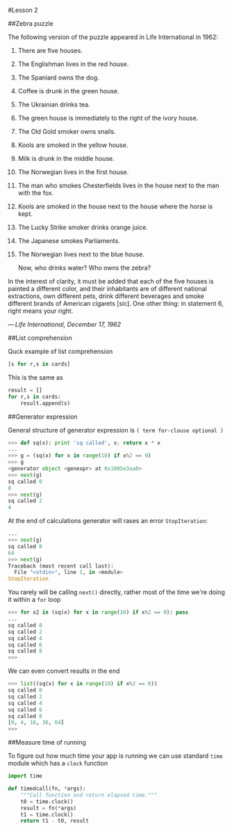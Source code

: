#Lesson 2

##Zebra puzzle

The following version of the puzzle appeared in Life International in 1962:

1. There are five houses.
2. The Englishman lives in the red house.
3. The Spaniard owns the dog.
4. Coffee is drunk in the green house.
5. The Ukrainian drinks tea.
6. The green house is immediately to the right of the ivory house.
7. The Old Gold smoker owns snails.
8. Kools are smoked in the yellow house.
9. Milk is drunk in the middle house.
10. The Norwegian lives in the first house.
11. The man who smokes Chesterfields lives in the house next to the man with the fox.
12. Kools are smoked in the house next to the house where the horse is kept.
13. The Lucky Strike smoker drinks orange juice.
14. The Japanese smokes Parliaments.
15. The Norwegian lives next to the blue house.

    Now, who drinks water? Who owns the zebra?

In the interest of clarity, it must be added that each of the five houses is painted a different color, and their inhabitants are of different national extractions, own different pets, drink different beverages and smoke different brands of American cigarets [sic]. One other thing: in statement 6, right means your right.  

_— Life International, December 17, 1962_


##List comprehension

Quck example of list comprehension

```python
[s for r,s in cards]
```

This is the same as

```python
result = []
for r,s in cards:
    result.append(s)
```


##Generator expression

General structure of generator expression is `( term for-clouse optional )`

```python
>>> def sq(x): print 'sq called', x; return x * x
...
>>> g = (sq(x) for x in range(10) if x%2 == 0)
>>> g
<generator object <genexpr> at 0x1005e3aa0>
>>> next(g)
sq called 0
0
>>> next(g)
sq called 2
4
```

At the end of calculations generator will rases an error `StopIteration`:

```python
...
>>> next(g)
sq called 8
64
>>> next(g)
Traceback (most recent call last):
  File "<stdin>", line 1, in <module>
StopIteration
```

You rarely will be calling `next()` directly, rather most of the time we're doing it within a `for` loop 

```python
>>> for x2 in (sq(x) for x in range(10) if x%2 == 0): pass
... 
sq called 0
sq called 2
sq called 4
sq called 6
sq called 8
>>>
```

We can even convert results in the end

```python
>>> list((sq(x) for x in range(10) if x%2 == 0))
sq called 0
sq called 2
sq called 4
sq called 6
sq called 8
[0, 4, 16, 36, 64]
>>> 
```


##Measure time of running

To figure out how much time your app is running we can use standard `time` module which has a `clock` function

```python
import time

def timedcall(fn, *args):
    """Call function and return elapsed time."""
    t0 = time.clock()
    result = fn(*args)
    t1 = time.clock()
    return t1 - t0, result
```